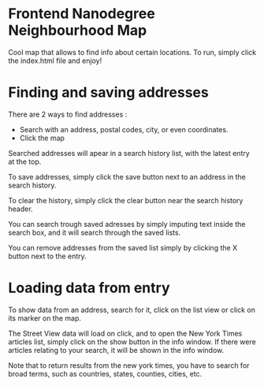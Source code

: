 # Frontend Nanodegree Neighbourhood Map

Cool map that allows to find info about certain locations. To run, simply click the index.html file and enjoy!

# Finding and saving addresses
There are 2 ways to find addresses :
- Search with an address, postal codes, city, or even coordinates.
- Click the map

Searched addresses will apear in a search history list, with the latest entry at the top.

To save addresses, simply click the save button next to an address in the search history.

To clear the history, simply click the clear button near the search history header.

You can search trough saved adresses by simply imputing text inside the search box,
and it will search through the saved lists.

You can remove addresses from the saved list simply by clicking the X button next to the
entry.

# Loading data from entry

To show data from an address, search for it, click on the list view or click on its marker on the map.

The Street View data will load on click, and to open the New York Times articles list, simply click
on the show button in the info window. If there were articles relating to your search, it will be
shown in the info window.

Note that to return results from the new york times, you have to search for broad terms, such as countries,
states, counties, cities, etc.
